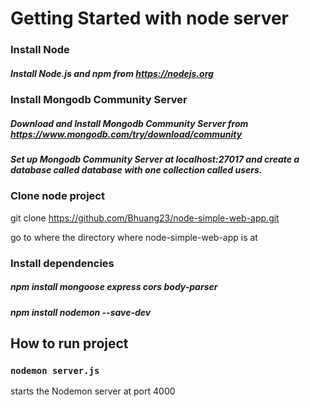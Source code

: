 # Getting Started with node server

### Install Node
##### Install Node.js and npm from https://nodejs.org
### Install Mongodb Community Server
##### Download and Install Mongodb Community Server from https://www.mongodb.com/try/download/community
##### Set up Mongodb Community Server at localhost:27017 and create a database called database with one collection called users.

### Clone node project
git clone https://github.com/Bhuang23/node-simple-web-app.git

go to where the directory where node-simple-web-app is at 

### Install dependencies
##### npm install mongoose express cors body-parser
##### npm install nodemon --save-dev

## How to run project
### `nodemon server.js`

starts the Nodemon server at port 4000
